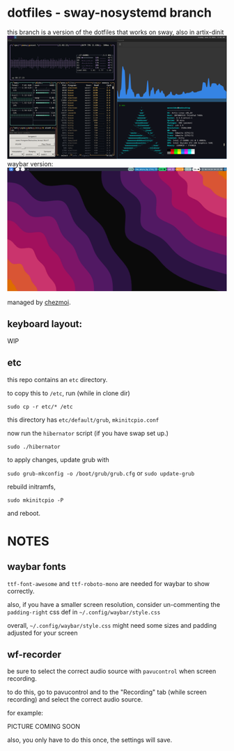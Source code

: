 # dotfiles - sway-nosystemd branch
this branch is a version of the dotfiles that works on sway, also in artix-dinit
![](https://github.com/liaminventions/dotfiles/blob/sway-nosystemd/images/20240614-110215.png)
waybar version:
![](https://github.com/liaminventions/dotfiles/blob/sway-nosystemd/images/20240614-162519.png)

managed by [chezmoi](https://github.com/twpayne/chezmoi).

## keyboard layout:

WIP

## etc

this repo contains an `etc` directory.

to copy this to `/etc`, run (while in clone dir)
```
sudo cp -r etc/* /etc
```
this directory has `etc/default/grub`, `mkinitcpio.conf`

now run the `hibernator` script (if you have swap set up.)

```
sudo ./hibernator
```

to apply changes, update grub with

`sudo grub-mkconfig -o /boot/grub/grub.cfg` or `sudo update-grub`

rebuild initramfs,
```
sudo mkinitcpio -P
```
and reboot.

# NOTES

## waybar fonts

`ttf-font-awesome` and `ttf-roboto-mono` are needed for waybar to show correctly.

also, if you have a smaller screen resolution, consider un-commenting the `padding-right` css def in `~/.config/waybar/style.css`

overall, `~/.config/waybar/style.css` might need some sizes and padding adjusted for your screen

## wf-recorder

be sure to select the correct audio source with `pavucontrol` when screen recording.

to do this, go to pavucontrol and to the "Recording" tab (while screen recording) and select the correct audio source.

for example:

PICTURE COMING SOON

also, you only have to do this once, the settings will save.
